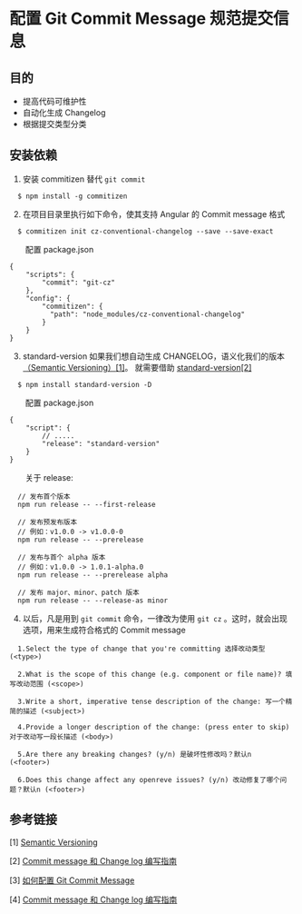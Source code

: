 # 配置 Git Commit Message 规范提交信息

## 目的

- 提高代码可维护性
- 自动化生成 Changelog
- 根据提交类型分类

## 安装依赖

1. 安装 commitizen 替代 `git commit`

```
  $ npm install -g commitizen
```

2. 在项目目录里执行如下命令，使其支持 Angular 的 Commit message 格式

```
  $ commitizen init cz-conventional-changelog --save --save-exact
```

&emsp;&emsp;配置 package.json

```cz常规changelog的配置
{
    "scripts": {
        "commit": "git-cz"
    },
    "config": {
        "commitizen": {
          "path": "node_modules/cz-conventional-changelog"
        }
    }
}
```

3. standard-version 如果我们想自动生成 CHANGELOG，语义化我们的版本[（Semantic Versioning）](https://semver.org/lang/zh-CN/)[[1]](#link1)。 就需要借助 [standard-version](https://github.com/conventional-changelog/standard-version)[[2]](#link2)

```
  $ npm install standard-version -D
```

&emsp;&emsp;配置 package.json

```
{
    "script": {
        // .....
        "release": "standard-version"
    }
}
```

&emsp;&emsp;关于 release:

```
  // 发布首个版本
  npm run release -- --first-release

  // 发布预发布版本
  // 例如：v1.0.0 -> v1.0.0-0
  npm run release -- --prerelease

  // 发布与首个 alpha 版本
  // 例如：v1.0.0 -> 1.0.1-alpha.0
  npm run release -- --prerelease alpha

  // 发布 major、minor、patch 版本
  npm run release -- --release-as minor
```

4. 以后，凡是用到 `git commit` 命令，一律改为使用 `git cz` 。这时，就会出现选项，用来生成符合格式的 Commit message

```
  1.Select the type of change that you're committing 选择改动类型 (<type>)

  2.What is the scope of this change (e.g. component or file name)? 填写改动范围 (<scope>)

  3.Write a short, imperative tense description of the change: 写一个精简的描述 (<subject>)

  4.Provide a longer description of the change: (press enter to skip) 对于改动写一段长描述 (<body>)

  5.Are there any breaking changes? (y/n) 是破坏性修改吗？默认n (<footer>)

  6.Does this change affect any openreve issues? (y/n) 改动修复了哪个问题？默认n (<footer>)
```

## 参考链接

<span name="link1">[1]</span> [Semantic Versioning](https://semver.org/lang/zh-CN/)

<span name="link2">[2]</span> [Commit message 和 Change log 编写指南](https://github.com/conventional-changelog/standard-version)

<span name="link3">[3]</span> [如何配置 Git Commit Message](https://zhuanlan.zhihu.com/p/69635847)

<span name="link4">[4]</span> [Commit message 和 Change log 编写指南](https://www.ruanyifeng.com/blog/2016/01/commit_message_change_log.html)

